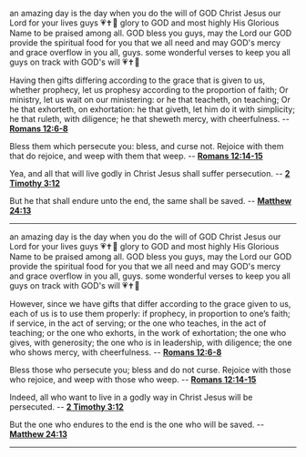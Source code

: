 an amazing day is the day when you do the will of GOD Christ Jesus our Lord for your lives guys 💗✝️🙏 glory to GOD and most highly His Glorious Name to be praised among all. GOD bless you guys, may the Lord our GOD provide the spiritual food for you that we all need and may GOD's mercy and grace overflow in you all, guys. some wonderful verses to keep you all guys on track with GOD's will 💗✝️🙏

Having then gifts differing according to the grace that is given to us, whether prophecy, let us prophesy according to the proportion of faith; Or ministry, let us wait on our ministering: or he that teacheth, on teaching; Or he that exhorteth, on exhortation: he that giveth, let him do it with simplicity; he that ruleth, with diligence; he that sheweth mercy, with cheerfulness.
-- [**Romans 12:6-8**](<https://www.biblegateway.com/passage/?search=Rom%2012%3A6-8&version=KJV>)

Bless them which persecute you: bless, and curse not. Rejoice with them that do rejoice, and weep with them that weep.
-- [**Romans 12:14-15**](<https://www.biblegateway.com/passage/?search=Rom%2012%3A14-15&version=KJV>)

Yea, and all that will live godly in Christ Jesus shall suffer persecution.
-- [**2 Timothy 3:12**](<https://www.biblegateway.com/passage/?search=2%20Tim%203%3A12&version=KJV>)

But he that shall endure unto the end, the same shall be saved.
-- [**Matthew 24:13**](<https://www.biblegateway.com/passage/?search=Mat%2024%3A13&version=KJV>)

---

an amazing day is the day when you do the will of GOD Christ Jesus our Lord for your lives guys 💗✝️🙏 glory to GOD and most highly His Glorious Name to be praised among all. GOD bless you guys, may the Lord our GOD provide the spiritual food for you that we all need and may GOD's mercy and grace overflow in you all, guys. some wonderful verses to keep you all guys on track with GOD's will 💗✝️🙏

However, since we have gifts that differ according to the grace given to us, each of us is to use them properly: if prophecy, in proportion to one’s faith; if service, in the act of serving; or the one who teaches, in the act of teaching; or the one who exhorts, in the work of exhortation; the one who gives, with generosity; the one who is in leadership, with diligence; the one who shows mercy, with cheerfulness.
-- [**Romans 12:6-8**](<https://www.biblegateway.com/passage/?search=Rom%2012%3A6-8&version=NASB>)

Bless those who persecute you; bless and do not curse. Rejoice with those who rejoice, and weep with those who weep.
-- [**Romans 12:14-15**](<https://www.biblegateway.com/passage/?search=Rom%2012%3A14-15&version=NASB>)

Indeed, all who want to live in a godly way in Christ Jesus will be persecuted.
-- [**2 Timothy 3:12**](<https://www.biblegateway.com/passage/?search=2%20Tim%203%3A12&version=NASB>)

But the one who endures to the end is the one who will be saved.
-- [**Matthew 24:13**](<https://www.biblegateway.com/passage/?search=Mat%2024%3A13&version=NASB>)

---

